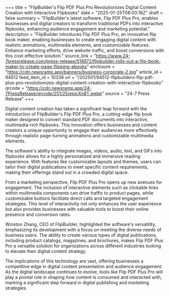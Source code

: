 +++
title = "FlipBuilder's Flip PDF Plus Pro Revolutionizes Digital Content Creation with Interactive Flipbooks"
date = "2025-01-25T08:00:16Z"
draft = false
summary = "FlipBuilder's latest software, Flip PDF Plus Pro, enables businesses and digital creators to transform traditional PDFs into interactive flipbooks, enhancing audience engagement and marketing potential."
description = "FlipBuilder introduces Flip PDF Plus Pro, an innovative flip book maker, enabling businesses to create engaging digital content with realistic animations, multimedia elements, and customizable features. Enhance marketing efforts, drive website traffic, and boost conversions with this cost-effective solution."
source_link = "https://www.24-7pressrelease.com/press-release/518972/flipbuilder-rolls-out-a-flip-book-maker-to-create-page-flipping-ebooks"
enclosure = "https://cdn.newsramp.app/banners/business-corporate-2.jpg"
article_id = 94512
feed_item_id = 10338
url = "/202501/94512-flipbuilders-flip-pdf-plus-pro-revolutionizes-digital-content-creation-with-interactive-flipbooks"
qrcode = "https://cdn.newsramp.app/24-7PressRelease/qrcode/251/25/epicXn8T.webp"
source = "24-7 Press Release"
+++

<p>Digital content creation has taken a significant leap forward with the introduction of FlipBuilder's Flip PDF Plus Pro, a cutting-edge flip book maker designed to convert standard PDF documents into interactive, multimedia-rich flipbooks. This innovation offers businesses and content creators a unique opportunity to engage their audiences more effectively through realistic page-turning animations and customizable multimedia elements.</p><p>The software's ability to integrate images, videos, audio, text, and GIFs into flipbooks allows for a highly personalized and immersive reading experience. With features like customizable layouts and themes, users can tailor their digital publications to meet specific content requirements, making their offerings stand out in a crowded digital space.</p><p>From a marketing perspective, Flip PDF Plus Pro opens up new avenues for engagement. The inclusion of interactive elements such as clickable links within multimedia components can drive traffic to product pages, while customizable buttons facilitate direct calls and targeted engagement strategies. This level of interactivity not only enhances the user experience but also provides businesses with valuable tools to boost their online presence and conversion rates.</p><p>Winston Zhang, CEO of FlipBuilder, highlighted the software's versatility, emphasizing its development with a focus on meeting the diverse needs of business users. The ability to create various types of digital publications, including product catalogs, magazines, and brochures, makes Flip PDF Plus Pro a versatile solution for organizations across different industries looking to elevate their digital content strategy.</p><p>The implications of this technology are vast, offering businesses a competitive edge in digital content presentation and audience engagement. As the digital landscape continues to evolve, tools like Flip PDF Plus Pro will play a pivotal role in shaping how content is consumed and interacted with, marking a significant step forward in digital publishing and marketing strategies.</p>